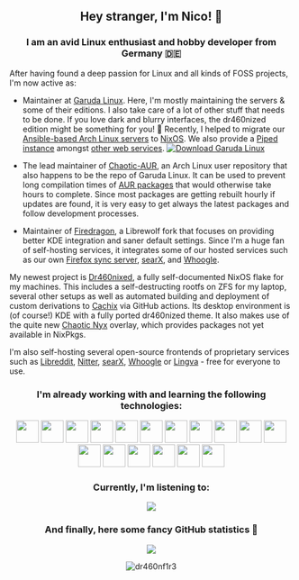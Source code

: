 <h2 align="center">Hey stranger, I'm Nico! 👋</h2>
<h3 align="center">I am an avid Linux enthusiast and hobby developer from Germany 🇩🇪</h3>

After having found a deep passion for Linux and all kinds of FOSS projects, I'm now active as:

- Maintainer at [Garuda Linux](https://garudalinux.org). Here, I'm mostly maintaining the servers & some of their editions. I also take care of a lot of other stuff that needs to be done. If you love dark and blurry interfaces, the dr460nized edition might be something for you! 🐉 Recently, I helped to migrate our [Ansible-based Arch Linux servers](https://github.com/garuda-linux/infrastructure) to [NixOS](https://github.com/garuda-linux/infrastructure-nix). We also provide a [Piped instance](https://piped.garudalinux.org) amongst [other web services](https://start.garudalinux.org).
  [![Download Garuda Linux](https://img.shields.io/sourceforge/dt/garuda-linux.svg)](https://sourceforge.net/projects/garuda-linux/files/latest/download)

- The lead maintainer of [Chaotic-AUR](https://chaotic.cx), an Arch Linux user repository that also happens to be the repo of Garuda Linux. It can be used to prevent long compilation times of [AUR packages](https://aur.archlinux.org) that would otherwise take hours to complete. Since most packages are getting rebuilt hourly if updates are found, it is very easy to get always the latest packages and follow development processes.

- Maintainer of [Firedragon](https://github.com/dr460nf1r3/firedragon-browser), a Librewolf fork that focuses on providing better KDE integration and saner default settings. Since I'm a huge fan of self-hosting services, it integrates some of our hosted services such as our own [Firefox sync server](https://ffsync.garudalinux.org), [searX](https://searx.garudalinux.org), and [Whoogle](https://search.garudalinux.org).

My newest project is [Dr460nixed](https://github.com/dr460nf1r3/device-configurations), a fully self-documented NixOS flake for my machines. This includes a self-destructing rootfs on ZFS for my laptop, several other setups as well as automated building and deployment of custom derivations to [Cachix](https://cachix.org/) via GitHub actions. Its desktop environment is (of course!) KDE with a fully ported dr460nized theme. It also makes use of the quite new [Chaotic Nyx](https://github.com/chaotic-cx/nyx) overlay, which provides packages not yet available in NixPkgs. 

I'm also self-hosting several open-source frontends of proprietary services such as [Libreddit](https://reddit.dr460nf1r3.org), [Nitter](https://twitter.dr460nf1r3.org), [searX](https://searx.dr460nf1r3.org), [Whoogle](https://search.dr460nf1r3.org) or [Lingva](https://translate.dr460nf1r3.org) - free for everyone to use.

<h3 align="center">I'm already working with and learning the following technologies:</h3>
<p align="center">
  <img src="https://cdn.jsdelivr.net/gh/devicons/devicon/icons/android/android-plain-wordmark.svg" width="40"/> <img src="https://upload.wikimedia.org/wikipedia/commons/5/5b/Antu_distributor-logo-archlinux.svg" width="40"/> <img src="https://cdn.jsdelivr.net/gh/devicons/devicon/icons/ansible/ansible-plain-wordmark.svg" width="40"/> <img src="https://cdn.jsdelivr.net/gh/devicons/devicon/icons/bash/bash-original.svg" width="40"/> <img src="https://cdn.jsdelivr.net/gh/devicons/devicon/icons/docker/docker-plain-wordmark.svg" width="40"/> <img src="https://cdn.jsdelivr.net/gh/devicons/devicon/icons/gentoo/gentoo-plain-wordmark.svg" width="40"/> <img src="https://cdn.jsdelivr.net/gh/devicons/devicon/icons/github/github-original-wordmark.svg" width="40"/> <img src="https://cdn.jsdelivr.net/gh/devicons/devicon/icons/gitlab/gitlab-original-wordmark.svg" width="40"/> <img src="https://cdn.jsdelivr.net/gh/devicons/devicon/icons/hugo/hugo-original.svg" width="40"/> <img src="https://cdn.jsdelivr.net/gh/devicons/devicon/icons/pycharm/pycharm-original.svg" width="40"/> <img src="https://cdn.jsdelivr.net/gh/devicons/devicon/icons/vscode/vscode-original.svg" width="40"/> <img src="https://cdn.jsdelivr.net/gh/devicons/devicon/icons/linux/linux-original.svg" width="40"/> <img src="https://cdn.jsdelivr.net/gh/devicons/devicon/icons/markdown/markdown-original.svg" width="40" /> <img src="https://cdn.jsdelivr.net/gh/devicons/devicon/icons/nginx/nginx-original.svg" width="40"/> <img src="https://cdn.jsdelivr.net/gh/devicons/devicon/icons/debian/debian-plain-wordmark.svg" width="40"/> <img src="https://cdn.jsdelivr.net/gh/devicons/devicon/icons/nixos/nixos-original.svg" width="40"/> <img src="https://cdn.jsdelivr.net/gh/devicons/devicon/icons/python/python-original.svg" width="40"/>
</p>

<h3 align="center">Currently, I'm listening to:</h3>
<p align="center"> <img src=https://spotify-github-profile.vercel.app/api/view?uid=1132640999&cover_image=true&theme=novatorem&show_offline=false&background_color=241f31&bar_color=613583&bar_color_cover=true </p>

<h3 align="center">And finally, here some fancy GitHub statistics 💫</h3>
<p align="center"> <img src=https://github-profile-trophy.vercel.app/?username=dr460nf1r3&theme=dracula&row=1) </p>
<p align="center"> <img src="https://komarev.com/ghpvc/?username=dr460nf1r3&label=Profile%20views&color=0e75b6&style=flat" alt="dr460nf1r3" /> </p>
